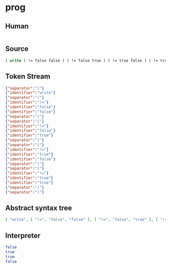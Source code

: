 # prog
## Human
```

```
## Source
```lisp
( write ( != false false ) ( != false true ) ( != true false ) ( != true true ) )
```
## Token Stream
```json
{"separator":"("}
{"identifier":"write"}
{"separator":"("}
{"identifier":"!="}
{"identifier":"false"}
{"identifier":"false"}
{"separator":")"}
{"separator":"("}
{"identifier":"!="}
{"identifier":"false"}
{"identifier":"true"}
{"separator":")"}
{"separator":"("}
{"identifier":"!="}
{"identifier":"true"}
{"identifier":"false"}
{"separator":")"}
{"separator":"("}
{"identifier":"!="}
{"identifier":"true"}
{"identifier":"true"}
{"separator":")"}
{"separator":")"}
```
## Abstract syntax tree
```json
[ "write", [ "!=", "false", "false" ], [ "!=", "false", "true" ], [ "!=", "true", "false" ], [ "!=", "true", "true" ] ]
```
## Interpreter
```bash
false
true
true
false
```